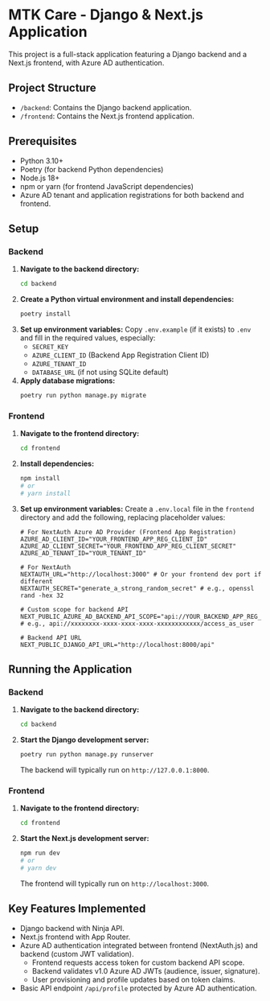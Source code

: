 # MTK Care - Django & Next.js Application

This project is a full-stack application featuring a Django backend and a Next.js frontend, with Azure AD authentication.

## Project Structure

-   `/backend`: Contains the Django backend application.
-   `/frontend`: Contains the Next.js frontend application.

## Prerequisites

-   Python 3.10+
-   Poetry (for backend Python dependencies)
-   Node.js 18+
-   npm or yarn (for frontend JavaScript dependencies)
-   Azure AD tenant and application registrations for both backend and frontend.

## Setup

### Backend

1.  **Navigate to the backend directory:**
    ```bash
    cd backend
    ```
2.  **Create a Python virtual environment and install dependencies:**
    ```bash
    poetry install
    ```
3.  **Set up environment variables:**
    Copy `.env.example` (if it exists) to `.env` and fill in the required values, especially:
    -   `SECRET_KEY`
    -   `AZURE_CLIENT_ID` (Backend App Registration Client ID)
    -   `AZURE_TENANT_ID`
    -   `DATABASE_URL` (if not using SQLite default)
4.  **Apply database migrations:**
    ```bash
    poetry run python manage.py migrate
    ```

### Frontend

1.  **Navigate to the frontend directory:**
    ```bash
    cd frontend
    ```
2.  **Install dependencies:**
    ```bash
    npm install
    # or
    # yarn install
    ```
3.  **Set up environment variables:**
    Create a `.env.local` file in the `frontend` directory and add the following, replacing placeholder values:
    ```env
    # For NextAuth Azure AD Provider (Frontend App Registration)
    AZURE_AD_CLIENT_ID="YOUR_FRONTEND_APP_REG_CLIENT_ID"
    AZURE_AD_CLIENT_SECRET="YOUR_FRONTEND_APP_REG_CLIENT_SECRET"
    AZURE_AD_TENANT_ID="YOUR_TENANT_ID"

    # For NextAuth
    NEXTAUTH_URL="http://localhost:3000" # Or your frontend dev port if different
    NEXTAUTH_SECRET="generate_a_strong_random_secret" # e.g., openssl rand -hex 32

    # Custom scope for backend API
    NEXT_PUBLIC_AZURE_AD_BACKEND_API_SCOPE="api://YOUR_BACKEND_APP_REG_CLIENT_ID/your_scope_name" 
    # e.g., api://xxxxxxxx-xxxx-xxxx-xxxx-xxxxxxxxxxxx/access_as_user

    # Backend API URL
    NEXT_PUBLIC_DJANGO_API_URL="http://localhost:8000/api"
    ```

## Running the Application

### Backend

1.  **Navigate to the backend directory:**
    ```bash
    cd backend
    ```
2.  **Start the Django development server:**
    ```bash
    poetry run python manage.py runserver
    ```
    The backend will typically run on `http://127.0.0.1:8000`.

### Frontend

1.  **Navigate to the frontend directory:**
    ```bash
    cd frontend
    ```
2.  **Start the Next.js development server:**
    ```bash
    npm run dev
    # or
    # yarn dev
    ```
    The frontend will typically run on `http://localhost:3000`.

## Key Features Implemented

-   Django backend with Ninja API.
-   Next.js frontend with App Router.
-   Azure AD authentication integrated between frontend (NextAuth.js) and backend (custom JWT validation).
    -   Frontend requests access token for custom backend API scope.
    -   Backend validates v1.0 Azure AD JWTs (audience, issuer, signature).
    -   User provisioning and profile updates based on token claims.
-   Basic API endpoint `/api/profile` protected by Azure AD authentication.
